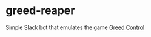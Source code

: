 # greed-reaper

Simple Slack bot that emulates the game [Greed Control](https://artofproblemsolving.com/greedcontrol/help)